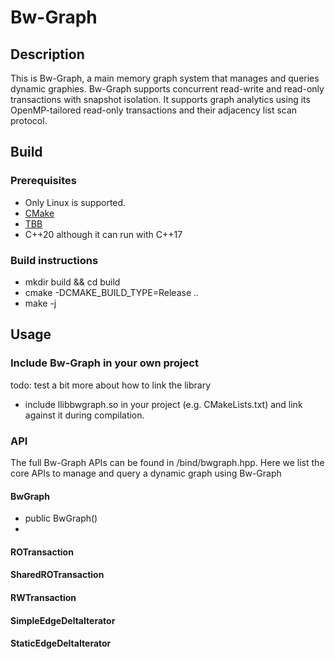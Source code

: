 # Bw-Graph

## Description
This is Bw-Graph, a main memory graph system that manages and queries dynamic graphies. Bw-Graph supports concurrent read-write and read-only transactions with snapshot isolation. It supports graph analytics using its OpenMP-tailored read-only transactions and their adjacency list scan protocol. 

## Build
### Prerequisites 
- Only Linux is supported.
- [CMake](https://gitlab.kitware.com/cmake/cmake)
- [TBB](https://github.com/oneapi-src/oneTBB) 
- C++20 although it can run with C++17 

### Build instructions 
- mkdir build && cd build
- cmake -DCMAKE_BUILD_TYPE=Release ..
- make -j

## Usage
### Include Bw-Graph in your own project
todo: test a bit more about how to link the library
- include llibbwgraph.so in your project (e.g. CMakeLists.txt) and link against it during compilation.

### API
The full Bw-Graph APIs can be found in /bind/bwgraph.hpp.
Here we list the core APIs to manage and query a dynamic graph using Bw-Graph
#### BwGraph
- public BwGraph() 
- 

#### ROTransaction

#### SharedROTransaction

#### RWTransaction

#### SimpleEdgeDeltaIterator

#### StaticEdgeDeltaIterator
